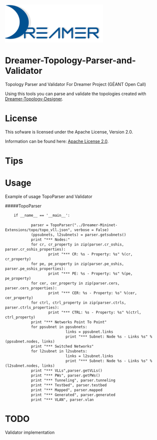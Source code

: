 ![Alt text](repo_data/dreamer-logo.png "Optional title")

Dreamer-Topology-Parser-and-Validator
=====================================

Topology Parser and Validator For Dreamer Project (GÉANT Open Call)

Using this tools you can parse and validate the topologies created with
[Dreamer-Topology-Designer](https://github.com/netgroup/Dreamer-Topology-Designer).

License
=======

This sofware is licensed under the Apache License, Version 2.0.

Information can be found here:
 [Apache License 2.0](http://www.apache.org/licenses/LICENSE-2.0).

Tips
==============


Usage
=====

Example of usage TopoParser and Validator

#####TopoParser

		if __name__ == '__main__':

				parser = TopoParser("../Dreamer-Mininet-Extensions/topo/topo_vll.json", verbose = False)
				(ppsubnets, l2subnets) = parser.getsubnets()
				print "*** Nodes:"
				for cr, cr_property in zip(parser.cr_oshis, parser.cr_oshis_properties):
				        print "*** CR: %s - Property: %s" %(cr, cr_property)
				for pe, pe_property in zip(parser.pe_oshis, parser.pe_oshis_properties):
				        print "*** PE: %s - Property: %s" %(pe, pe_property)
				for cer, cer_property in zip(parser.cers, parser.cers_properties):
				        print "*** CER: %s - Property: %s" %(cer, cer_property)
				for ctrl, ctrl_property in zip(parser.ctrls, parser.ctrls_properties):
				        print "*** CTRL: %s - Property: %s" %(ctrl, ctrl_property)
				print "*** Networks Point To Point"
				for ppsubnet in ppsubnets:
				                links = ppsubnet.links
				                print "*** Subnet: Node %s - Links %s" %(ppsubnet.nodes, links)
				print "*** Switched Networks"
				for l2subnet in l2subnets:
				                links = l2subnet.links
				                print "*** Subnet: Node %s - Links %s" %(l2subnet.nodes, links)
				print "*** VLLs",parser.getVLLs()
				print "*** PWs", parser.getPWs()
				print "*** Tunneling", parser.tunneling
				print "*** Testbed", parser.testbed
				print "*** Mapped", parser.mapped
				print "*** Generated", parser.generated
				print "*** VLAN", parser.vlan
			
			

TODO
======

Validator implementation

